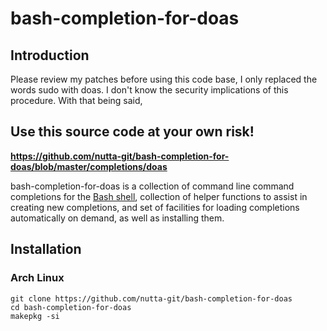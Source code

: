 # bash-completion-for-doas

## Introduction

Please review my patches before using this code base, I only replaced the words sudo with doas. I don't know the security implications of this procedure. With that being said, 
## Use this source code at your own risk! 

**https://github.com/nutta-git/bash-completion-for-doas/blob/master/completions/doas**

bash-completion-for-doas is a collection of command line command completions for the
[Bash shell](https://www.gnu.org/software/bash/), collection of helper
functions to assist in creating new completions, and set of facilities for
loading completions automatically on demand, as well as installing them.

## Installation

### Arch Linux

```shell
git clone https://github.com/nutta-git/bash-completion-for-doas
cd bash-completion-for-doas
makepkg -si 
```

